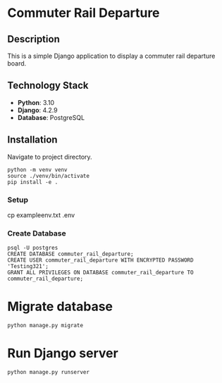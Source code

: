 # Commuter Rail Departure

## Description
This is a simple Django application to display a commuter rail departure board.

## Technology Stack
- **Python**: 3.10
- **Django**: 4.2.9
- **Database**: PostgreSQL

## Installation
Navigate to project directory.
```
python -m venv venv
source ./venv/bin/activate
pip install -e .
```

### Setup
cp exampleenv.txt .env

### Create Database
```
psql -U postgres
CREATE DATABASE commuter_rail_departure;
CREATE USER commuter_rail_departure WITH ENCRYPTED PASSWORD 'Testing321';
GRANT ALL PRIVILEGES ON DATABASE commuter_rail_departure TO commuter_rail_departure;
```

# Migrate database
```python manage.py migrate```

# Run Django server
```python manage.py runserver```
